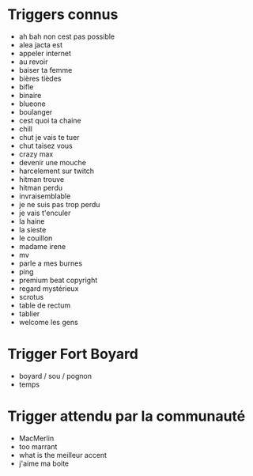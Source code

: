 # Triggers connus
* ah bah non cest pas possible
* alea jacta est
* appeler internet
* au revoir
* baiser ta femme
* bières tièdes
* bifle
* binaire
* blueone
* boulanger
* cest quoi ta chaine
* chill
* chut je vais te tuer
* chut taisez vous
* crazy max
* devenir une mouche
* harcelement sur twitch
* hitman trouve
* hitman perdu
* invraisemblable
* je ne suis pas trop perdu
* je vais t'enculer
* la haine
* la sieste
* le couillon
* madame irene
* mv
* parle a mes burnes
* ping
* premium beat copyright
* regard mystérieux
* scrotus
* table de rectum
* tablier
* welcome les gens

# Trigger Fort Boyard
* boyard / sou / pognon
* temps

# Trigger attendu par la communauté
* MacMerlin
* too marrant
* what is the meilleur accent
* j'aime ma boite
